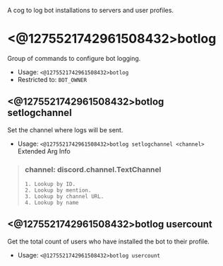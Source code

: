 A cog to log bot installations to servers and user profiles.

# <@1275521742961508432>botlog
Group of commands to configure bot logging.<br/>
 - Usage: `<@1275521742961508432>botlog`
 - Restricted to: `BOT_OWNER`
## <@1275521742961508432>botlog setlogchannel
Set the channel where logs will be sent.<br/>
 - Usage: `<@1275521742961508432>botlog setlogchannel <channel>`
Extended Arg Info
> ### channel: discord.channel.TextChannel
> 
> 
>     1. Lookup by ID.
>     2. Lookup by mention.
>     3. Lookup by channel URL.
>     4. Lookup by name
> 
>     
## <@1275521742961508432>botlog usercount
Get the total count of users who have installed the bot to their profile.<br/>
 - Usage: `<@1275521742961508432>botlog usercount`

